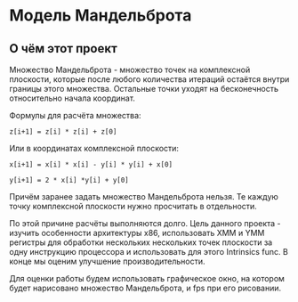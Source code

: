 # Модель Мандельброта
## О чём этот проект
Множество Мандельброта - множество точек на комплексной плоскости, которые после любого количества итераций остаётся внутри границы этого множества. Остальные точки уходят на бесконечность относительно начала координат.

Формулы для расчёта множества:

```
z[i+1] = z[i] * z[i] + z[0]
```

Или в координатах комплексной плоскости:

```
x[i+1] = x[i] * x[i] - y[i] * y[i] + x[0]

y[i+1] = 2 * x[i] *y[i] + y[0]
```

Причём заранее задать множество Мандельброта нельзя. Те каждую точку комплексной плоскости нужно просчитать в отдельности.

По этой причине расчёты выполняются долго. Цель данного проекта -  изучить особенности архитектуры x86, использовать XMM и YMM регистры для обработки нескольких нескольких точек плоскости за одну инструкцию процессора и использовать для этого Intrinsics func. В конце мы оценим улучшение производительности.

Для оценки работы будем использовать графическое окно, на котором будет нарисовано множество Мандельброта, и fps при его рисовании.

